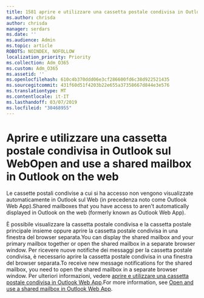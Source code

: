 ```yaml
---
title: 1581 aprire e utilizzare una cassetta postale condivisa in Outlook sul Web
ms.author: chrisda
author: chrisda
manager: serdars
ms.date: ''
ms.audience: Admin
ms.topic: article
ROBOTS: NOINDEX, NOFOLLOW
localization_priority: Priority
ms.collection: Adm_O365
ms.custom: Adm_O365
ms.assetid: ''
ms.openlocfilehash: 610c4b370ddd06e3cf286600fd6c38d922521435
ms.sourcegitcommit: 431f60d51f4203b22e655a37358667d844e3e576
ms.translationtype: MT
ms.contentlocale: it-IT
ms.lasthandoff: 03/07/2019
ms.locfileid: "30468955"
---
```

# <a name="open-and-use-a-shared-mailbox-in-outlook-on-the-web"></a><span data-ttu-id="9ce76-102">Aprire e utilizzare una cassetta postale condivisa in Outlook sul Web</span><span class="sxs-lookup"><span data-stu-id="9ce76-102">Open and use a shared mailbox in Outlook on the web</span></span>

<span data-ttu-id="9ce76-103">Le cassette postali condivise a cui si ha accesso non vengono visualizzate automaticamente in Outlook sul Web (in precedenza noto come Outlook Web App).</span><span class="sxs-lookup"><span data-stu-id="9ce76-103">Shared mailboxes that you have access to aren't automatically displayed in Outlook on the web (formerly known as Outlook Web App).</span></span>

<span data-ttu-id="9ce76-104">È possibile visualizzare la cassetta postale condivisa e la cassetta postale principale insieme oppure aprire la cassetta postale condivisa in una finestra del browser separata.</span><span class="sxs-lookup"><span data-stu-id="9ce76-104">You can display the shared mailbox and your primary mailbox together or open the shared mailbox in a separate browser window.</span></span> <span data-ttu-id="9ce76-105">Per ricevere nuove notifiche dei messaggi per la cassetta postale condivisa, è necessario aprire la cassetta postale condivisa in una finestra del browser separata.</span><span class="sxs-lookup"><span data-stu-id="9ce76-105">To receive new message notifications for the shared mailbox, you need to open the shared mailbox in a separate browser window.</span></span> <span data-ttu-id="9ce76-106">Per ulteriori informazioni, vedere [aprire e utilizzare una cassetta postale condivisa in Outlook Web App](https://support.office.com/article/BC127866-42BE-4DE7-92AE-1EF2F787FD5C).</span><span class="sxs-lookup"><span data-stu-id="9ce76-106">For more information, see [Open and use a shared mailbox in Outlook Web App](https://support.office.com/article/BC127866-42BE-4DE7-92AE-1EF2F787FD5C).</span></span>